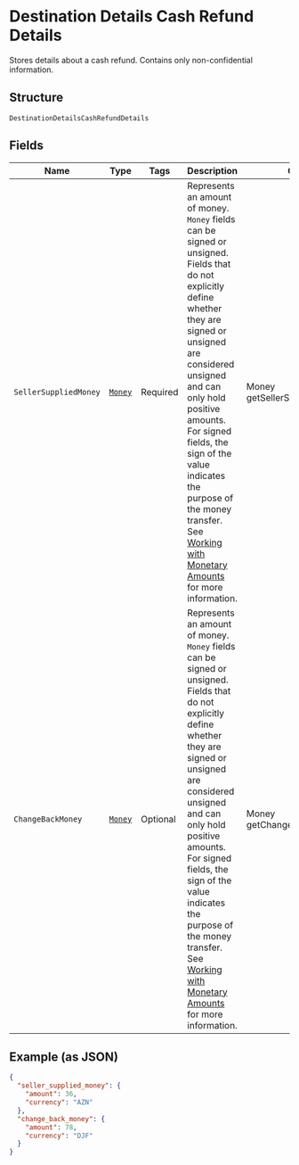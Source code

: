 
# Destination Details Cash Refund Details

Stores details about a cash refund. Contains only non-confidential information.

## Structure

`DestinationDetailsCashRefundDetails`

## Fields

| Name | Type | Tags | Description | Getter |
|  --- | --- | --- | --- | --- |
| `SellerSuppliedMoney` | [`Money`](../../doc/models/money.md) | Required | Represents an amount of money. `Money` fields can be signed or unsigned.<br>Fields that do not explicitly define whether they are signed or unsigned are<br>considered unsigned and can only hold positive amounts. For signed fields, the<br>sign of the value indicates the purpose of the money transfer. See<br>[Working with Monetary Amounts](https://developer.squareup.com/docs/build-basics/working-with-monetary-amounts)<br>for more information. | Money getSellerSuppliedMoney() |
| `ChangeBackMoney` | [`Money`](../../doc/models/money.md) | Optional | Represents an amount of money. `Money` fields can be signed or unsigned.<br>Fields that do not explicitly define whether they are signed or unsigned are<br>considered unsigned and can only hold positive amounts. For signed fields, the<br>sign of the value indicates the purpose of the money transfer. See<br>[Working with Monetary Amounts](https://developer.squareup.com/docs/build-basics/working-with-monetary-amounts)<br>for more information. | Money getChangeBackMoney() |

## Example (as JSON)

```json
{
  "seller_supplied_money": {
    "amount": 36,
    "currency": "AZN"
  },
  "change_back_money": {
    "amount": 78,
    "currency": "DJF"
  }
}
```

